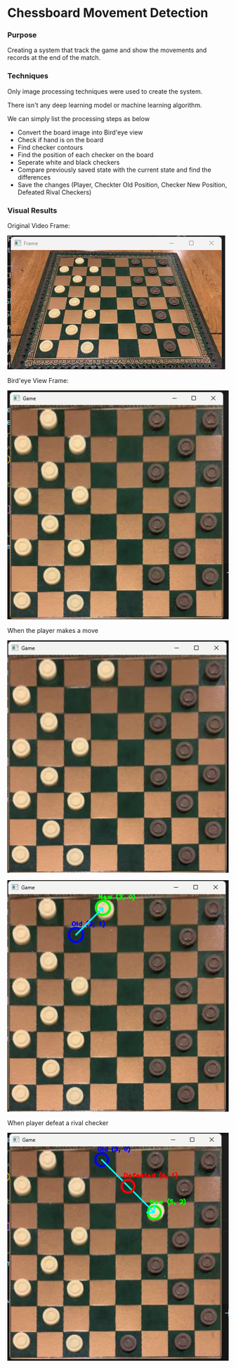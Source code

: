 # Chessboard Movement Detection

### Purpose

Creating a system that track the game and show the movements and records at the end of the match.

### Techniques

Only image processing techniques were used to create the system.

There isn't any deep learning model or machine learning algorithm.

We can simply list the processing steps as below
- Convert the board image into Bird'eye view
- Check if hand is on the board
- Find checker contours
- Find the position of each checker on the board
- Seperate white and black checkers
- Compare previously saved state with the current state and find the differences
- Save the changes (Player, Checkter Old Position, Checker New Position, Defeated Rival Checkers)


### Visual Results

Original Video Frame:

![alt text](/visuals/image.png)

Bird'eye View Frame:

![alt text](/visuals/image-1.png)

When the player makes a move

![alt text](/visuals/image-2.png)

![alt text](/visuals/image-3.png)

When player defeat a rival checker

![alt text](/visuals/image-4.png)